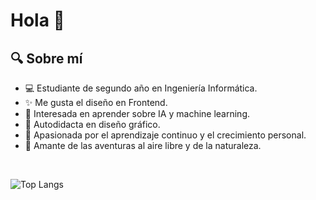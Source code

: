 <h1>Hola 👋</h1> 

## 🔍 Sobre mí

- 💻 Estudiante de segundo año en Ingeniería Informática.
- ✨ Me gusta el diseño en Frontend.
- 🧠 Interesada en aprender sobre IA y machine learning.
- 🎨 Autodidacta en diseño gráfico.
- 🌱 Apasionada por el aprendizaje continuo y el crecimiento personal.
- 🌿 Amante de las aventuras al aire libre y de la naturaleza.

<br>

![Top Langs](https://github-readme-stats.vercel.app/api/top-langs/?username=NataMellado&layout=compact&theme=jolly&show_icons=true)

